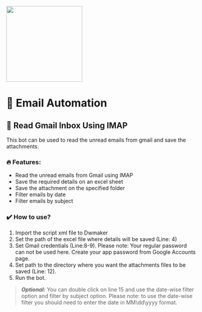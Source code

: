 [<img src="https://www.intelgic.com/static/img/intelgic.png" width="200">](https://www.intelgic.com/ "Powered By Intelgic")
# 📧 Email Automation

## :sparkler: Read Gmail Inbox Using IMAP
This bot can be used to read the unread emails from gmail and save the attachments.

### 🔥 Features:
- Read the unread emails from Gmail using IMAP
- Save the required details on an excel sheet
- Save the attachment on the specified folder
- Filter emails by date
- Filter emails by subject

### :heavy_check_mark: How to use?
1. Import the script xml file to Dwmaker
2. Set the path of the excel file where details will be saved (Line: 4)
3. Set Gmail credentials (Line:8-9). Please note: Your regular password can not be used here. Create your app password from Google Accounts page.
4. Set path to the directory where you want the attachments files to be saved (Line: 12).
5. Run the bot.

> ***Optional:*** You can double click on line 15 and use the date-wise filter option and filter by subject option. Please note: to use the date-wise filter you should need to enter the date in MM\dd\yyyy format.

